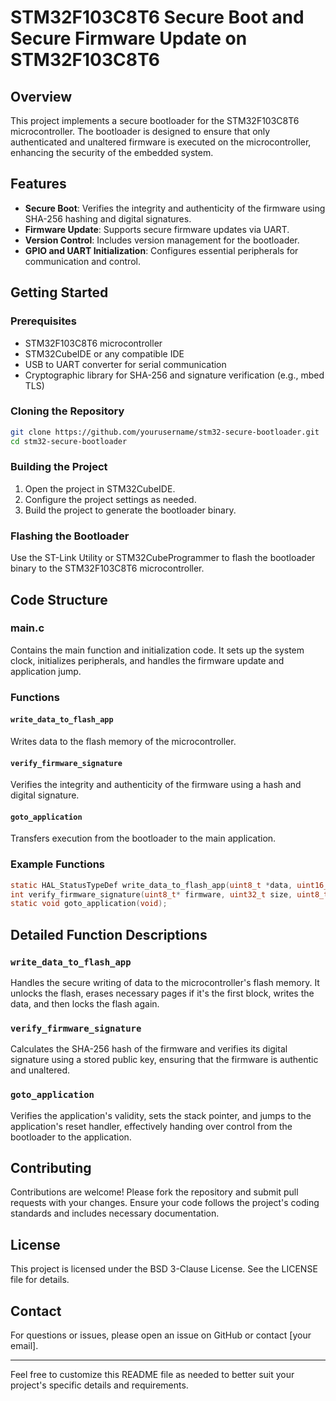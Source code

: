 # STM32F103C8T6 Secure Boot and Secure Firmware Update on STM32F103C8T6

## Overview

This project implements a secure bootloader for the STM32F103C8T6 microcontroller. The bootloader is designed to ensure that only authenticated and unaltered firmware is executed on the microcontroller, enhancing the security of the embedded system.

## Features

- **Secure Boot**: Verifies the integrity and authenticity of the firmware using SHA-256 hashing and digital signatures.
- **Firmware Update**: Supports secure firmware updates via UART.
- **Version Control**: Includes version management for the bootloader.
- **GPIO and UART Initialization**: Configures essential peripherals for communication and control.

## Getting Started

### Prerequisites

- STM32F103C8T6 microcontroller
- STM32CubeIDE or any compatible IDE
- USB to UART converter for serial communication
- Cryptographic library for SHA-256 and signature verification (e.g., mbed TLS)

### Cloning the Repository

```bash
git clone https://github.com/yourusername/stm32-secure-bootloader.git
cd stm32-secure-bootloader
```

### Building the Project

1. Open the project in STM32CubeIDE.
2. Configure the project settings as needed.
3. Build the project to generate the bootloader binary.

### Flashing the Bootloader

Use the ST-Link Utility or STM32CubeProgrammer to flash the bootloader binary to the STM32F103C8T6 microcontroller.

## Code Structure

### main.c

Contains the main function and initialization code. It sets up the system clock, initializes peripherals, and handles the firmware update and application jump.

### Functions

#### `write_data_to_flash_app`

Writes data to the flash memory of the microcontroller.

#### `verify_firmware_signature`

Verifies the integrity and authenticity of the firmware using a hash and digital signature.

#### `goto_application`

Transfers execution from the bootloader to the main application.

### Example Functions

```c
static HAL_StatusTypeDef write_data_to_flash_app(uint8_t *data, uint16_t data_len, bool is_first_block);
int verify_firmware_signature(uint8_t* firmware, uint32_t size, uint8_t* signature, uint8_t* public_key);
static void goto_application(void);
```

## Detailed Function Descriptions

### `write_data_to_flash_app`

Handles the secure writing of data to the microcontroller's flash memory. It unlocks the flash, erases necessary pages if it's the first block, writes the data, and then locks the flash again.

### `verify_firmware_signature`

Calculates the SHA-256 hash of the firmware and verifies its digital signature using a stored public key, ensuring that the firmware is authentic and unaltered.

### `goto_application`

Verifies the application's validity, sets the stack pointer, and jumps to the application's reset handler, effectively handing over control from the bootloader to the application.

## Contributing

Contributions are welcome! Please fork the repository and submit pull requests with your changes. Ensure your code follows the project's coding standards and includes necessary documentation.

## License

This project is licensed under the BSD 3-Clause License. See the LICENSE file for details.

## Contact

For questions or issues, please open an issue on GitHub or contact [your email].

---

Feel free to customize this README file as needed to better suit your project's specific details and requirements.
